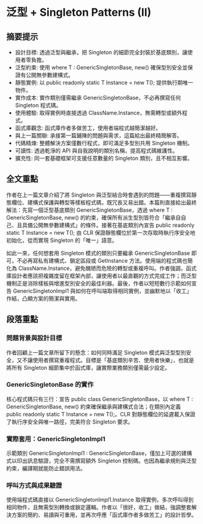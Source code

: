 # 泛型 + Singleton Patterns (II)

## 摘要提示
- 設計目標: 透過泛型與繼承，把 Singleton 的細節完全封裝於基底類別，讓使用者零負擔。
- 泛型約束: 使用 where T : GenericSingletonBase<T>, new() 確保型別安全並保證有公開無參數建構式。
- 靜態實例: 以 public readonly static T Instance = new T(); 提供執行期唯一物件。
- 實作成本: 實作類別僅需繼承 GenericSingletonBase<T>，不必再撰寫任何 Singleton 程式碼。
- 使用體驗: 取得實例時直接透過 ClassName.Instance，無需轉型或額外程式。
- 函式庫觀念: 函式庫作者多做苦工，使用者端程式越簡潔越好。
- 與上一篇關聯: 承接第一篇鋪陳的問題與需求，這篇給出最終精簡解答。
- 代碼精煉: 整體解決方案僅數行程式，即可滿足多型別共用 Singleton 機制。
- 可讀性: 透過乾淨的 API 與自我說明的類別名稱，提高程式碼維護性。
- 擴充性: 同一套基礎框架可支援任意數量的 Singleton 類別，且不相互影響。

## 全文重點
作者在上一篇文章介紹了將 Singleton 與泛型結合時會遇到的問題——重複撰寫靜態欄位、建構式保護與轉型等樣板程式碼，既冗長又易出錯。本篇則直接給出最終解法：先寫一個泛型基底類別 GenericSingletonBase<T>，透過 where T : GenericSingletonBase<T>, new() 的約束，確保所有派生型別皆符合「繼承自自己、且具備公開無參數建構式」的條件。接著在基底類別內宣告 public readonly static T Instance = new T(); 由 CLR 保證靜態欄位於第一次存取時執行序安全地初始化，從而實現 Singleton 的「唯一」語意。

如此一來，任何想套用 Singleton 模式的類別只要繼承 GenericSingletonBase<SelfType> 即可，不必再寫私有建構式、鎖定區段或 GetInstance 方法。使用端的程式碼也簡化為 ClassName.Instance，避免醜陋而危險的轉型或重複呼叫。作者強調，函式庫設計者應該把複雜度留在框架內部，讓使用者以最直觀的方式完成工作；而泛型機制正是消除樣板與增進型別安全的最佳利器。最後，作者以短短數行示範如何宣告 GenericSingletonImpl1 與如何在呼叫端取得相同實例，並幽默地以「收工」作結，凸顯方案的簡潔與實用。

## 段落重點
### 問題背景與設計目標
作者回顧上一篇文章所留下的懸念：如何同時滿足 Singleton 模式與泛型型別安全，又不讓使用者撰寫重複程式。目標是「基底類別辛苦、使用者快樂」，也就是將所有 Singleton 細節集中於函式庫，讓實際業務類別僅需最少設定。

### GenericSingletonBase<T> 的實作
核心程式碼只有三行：宣告 public class GenericSingletonBase<T>，以 where T : GenericSingletonBase<T>, new() 約束確保繼承與建構式合法；在類別內定義 public readonly static T Instance = new T();。CLR 對靜態欄位的延遲載入保證了執行序安全與唯一路徑，完美符合 Singleton 要求。

### 實際套用：GenericSingletonImpl1
示範類別 GenericSingletonImpl1 : GenericSingletonBase<GenericSingletonImpl1>，僅加上可選的建構式以印出訊息驗證，完全不需撰寫額外 Singleton 控制碼。也因為繼承規則與泛型約束，編譯期就能防止錯誤用法。

### 呼叫方式與成果驗證
使用端程式碼直接以 GenericSingletonImpl1.Instance 取得實例，多次呼叫得到相同物件，且無需型別轉換或鎖定邏輯。作者以「很好，收工」做結，強調整套解決方案的簡約、易讀與可重用，並再次呼應「函式庫作者多做苦工」的設計哲學。